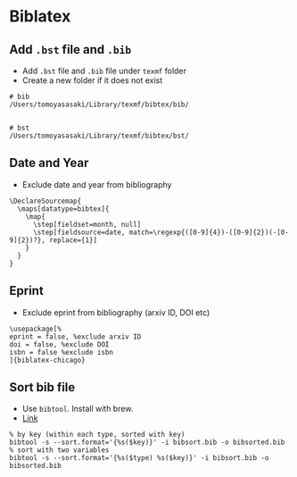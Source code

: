 # Biblatex

## Add `.bst` file and `.bib`
* Add `.bst` file and `.bib` file under `texmf` folder
* Create a new folder if it does not exist

```
# bib
/Users/tomoyasasaki/Library/texmf/bibtex/bib/


# bst
/Users/tomoyasasaki/Library/texmf/bibtex/bst/
```

## Date and Year
* Exclude date and year from bibliography
```
\DeclareSourcemap{
  \maps[datatype=bibtex]{
    \map{
      \step[fieldset=month, null]
      \step[fieldsource=date, match=\regexp{([0-9]{4})-([0-9]{2})(-[0-9]{2})?}, replace={1}]
    }
  }
}
```

## Eprint
* Exclude eprint from bibliography (arxiv ID, DOI etc)
```
\usepackage[%
eprint = false, %exclude arxiv ID
doi = false, %exclude DOI
isbn = false %exclude isbn
]{biblatex-chicago} 
```

## Sort bib file
* Use `bibtool`. Install with brew.
* [Link](https://tex.stackexchange.com/questions/426341/using-bibtool-to-sort-a-bib-file-by-types-and-keys-alphabetically)

```
% by key (within each type, sorted with key)
bibtool -s --sort.format='{%s($key)}' -i bibsort.bib -o bibsorted.bib
% sort with two variables
bibtool -s --sort.format='{%s($type) %s($key)}' -i bibsort.bib -o bibsorted.bib
```